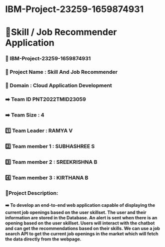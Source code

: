 # IBM-Project-23259-1659874931
#  🔗Skill / Job Recommender Application

### 📌 IBM-Project-23259-1659874931

### 📌 Project Name	: Skill And Job Recommender

### 📌 Domain :	Cloud Application Development

### ➡️ Team ID	PNT2022TMID23059
### ➡️ Team Size : 4

### 1️⃣ Team Leader :	RAMYA V

### 2️⃣ Team member 1 :	SUBHASHREE S

### 3️⃣ Team member 2 :	SREEKRISHNA B

### 4️⃣ Team member 3 :	KIRTHANA B

### 📌Project Description:

#### ➡️ To develop an end-to-end web application capable of displaying the current job openings based on the user skillset. The user and their information are stored in the Database. An alert is sent when there is an opening based on the user skillset. Users will interact with the chatbot and can get the recommendations based on their skills. We can use a job search API to get the current job openings in the market which will fetch the data directly from the webpage.
